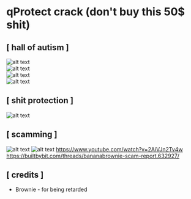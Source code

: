 # qProtect crack (don't buy this 50$ shit)

## [ hall of autism ]
![alt text](https://media.discordapp.net/attachments/1019914604937220119/1025147650397454406/Kijeloles_967.png) <br />
![alt text](https://media.discordapp.net/attachments/1019914604937220119/1025147650850435142/Kijeloles_968.png) <br />
![alt text](https://media.discordapp.net/attachments/1019914604937220119/1025147651668328569/Kijeloles_969.png) <br />
![alt text](https://media.discordapp.net/attachments/1019914604937220119/1025147652079366225/Kijeloles_970.png) <br />

## [ shit protection ]
![alt text](https://media.discordapp.net/attachments/973288871133601832/1025122627544690708/unknown.png)

## [ scamming ]
![alt text](https://media.discordapp.net/attachments/1020027972956201071/1021454352830955581/unknown.png)
![alt text](https://media.discordapp.net/attachments/1020027972956201071/1021454482757931068/unknown.png)
https://www.youtube.com/watch?v=2AiVJn2Tv4w <br />
https://builtbybit.com/threads/bananabrownie-scam-report.632927/ <br />

## [ credits ]
+ Brownie - for being retarded
